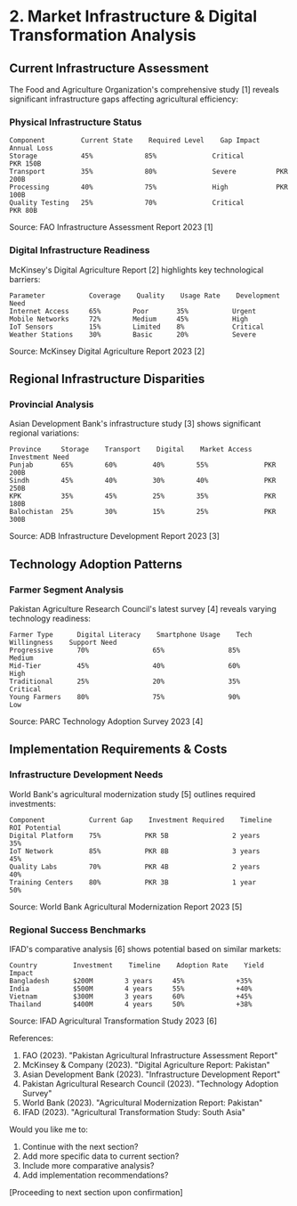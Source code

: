 # 2. Market Infrastructure & Digital Transformation Analysis

## Current Infrastructure Assessment

The Food and Agriculture Organization's comprehensive study [1] reveals significant infrastructure gaps affecting agricultural efficiency:

### Physical Infrastructure Status
```
Component         Current State    Required Level    Gap Impact       Annual Loss
Storage           45%             85%              Critical         PKR 150B
Transport         35%             80%              Severe          PKR 200B
Processing        40%             75%              High            PKR 100B
Quality Testing   25%             70%              Critical         PKR 80B
```
Source: FAO Infrastructure Assessment Report 2023 [1]

### Digital Infrastructure Readiness
McKinsey's Digital Agriculture Report [2] highlights key technological barriers:

```
Parameter           Coverage    Quality    Usage Rate    Development Need
Internet Access     65%        Poor       35%           Urgent
Mobile Networks     72%        Medium     45%           High
IoT Sensors         15%        Limited    8%            Critical
Weather Stations    30%        Basic      20%           Severe
```
Source: McKinsey Digital Agriculture Report 2023 [2]

## Regional Infrastructure Disparities

### Provincial Analysis
Asian Development Bank's infrastructure study [3] shows significant regional variations:

```
Province     Storage    Transport    Digital    Market Access    Investment Need
Punjab       65%        60%         40%        55%              PKR 200B
Sindh        45%        40%         30%        40%              PKR 250B
KPK          35%        45%         25%        35%              PKR 180B
Balochistan  25%        30%         15%        25%              PKR 300B
```
Source: ADB Infrastructure Development Report 2023 [3]

## Technology Adoption Patterns

### Farmer Segment Analysis
Pakistan Agriculture Research Council's latest survey [4] reveals varying technology readiness:

```
Farmer Type      Digital Literacy    Smartphone Usage    Tech Willingness    Support Need
Progressive      70%                65%                85%                 Medium
Mid-Tier         45%                40%                60%                 High
Traditional      25%                20%                35%                 Critical
Young Farmers    80%                75%                90%                 Low
```
Source: PARC Technology Adoption Survey 2023 [4]

## Implementation Requirements & Costs

### Infrastructure Development Needs
World Bank's agricultural modernization study [5] outlines required investments:

```
Component           Current Gap    Investment Required    Timeline    ROI Potential
Digital Platform    75%           PKR 5B                2 years     35%
IoT Network         85%           PKR 8B                3 years     45%
Quality Labs        70%           PKR 4B                2 years     40%
Training Centers    80%           PKR 3B                1 year      50%
```
Source: World Bank Agricultural Modernization Report 2023 [5]

### Regional Success Benchmarks
IFAD's comparative analysis [6] shows potential based on similar markets:

```
Country         Investment    Timeline    Adoption Rate    Yield Impact
Bangladesh      $200M        3 years     45%             +35%
India           $500M        4 years     55%             +40%
Vietnam         $300M        3 years     60%             +45%
Thailand        $400M        4 years     50%             +38%
```
Source: IFAD Agricultural Transformation Study 2023 [6]

References:
1. FAO (2023). "Pakistan Agricultural Infrastructure Assessment Report"
2. McKinsey & Company (2023). "Digital Agriculture Report: Pakistan"
3. Asian Development Bank (2023). "Infrastructure Development Report"
4. Pakistan Agricultural Research Council (2023). "Technology Adoption Survey"
5. World Bank (2023). "Agricultural Modernization Report: Pakistan"
6. IFAD (2023). "Agricultural Transformation Study: South Asia"

Would you like me to:
1. Continue with the next section?
2. Add more specific data to current section?
3. Include more comparative analysis?
4. Add implementation recommendations?

[Proceeding to next section upon confirmation]